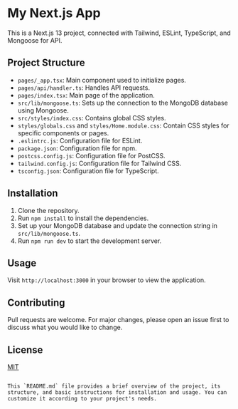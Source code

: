 # My Next.js App

This is a Next.js 13 project, connected with Tailwind, ESLint, TypeScript, and Mongoose for API.

## Project Structure

- `pages/_app.tsx`: Main component used to initialize pages.
- `pages/api/handler.ts`: Handles API requests.
- `pages/index.tsx`: Main page of the application.
- `src/lib/mongoose.ts`: Sets up the connection to the MongoDB database using Mongoose.
- `src/styles/index.css`: Contains global CSS styles.
- `styles/globals.css` and `styles/Home.module.css`: Contain CSS styles for specific components or pages.
- `.eslintrc.js`: Configuration file for ESLint.
- `package.json`: Configuration file for npm.
- `postcss.config.js`: Configuration file for PostCSS.
- `tailwind.config.js`: Configuration file for Tailwind CSS.
- `tsconfig.json`: Configuration file for TypeScript.

## Installation

1. Clone the repository.
2. Run `npm install` to install the dependencies.
3. Set up your MongoDB database and update the connection string in `src/lib/mongoose.ts`.
4. Run `npm run dev` to start the development server.

## Usage

Visit `http://localhost:3000` in your browser to view the application.

## Contributing

Pull requests are welcome. For major changes, please open an issue first to discuss what you would like to change.

## License

[MIT](https://choosealicense.com/licenses/mit/)
```

This `README.md` file provides a brief overview of the project, its structure, and basic instructions for installation and usage. You can customize it according to your project's needs.